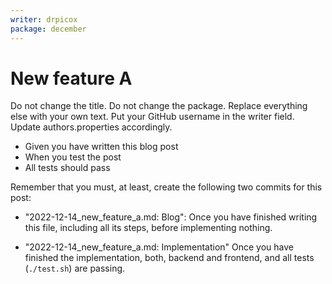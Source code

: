 ```yaml
---
writer: drpicox
package: december
---
```

# New feature A

Do not change the title.
Do not change the package.
Replace everything else with your own text.
Put your GitHub username in the writer field.
Update authors.properties accordingly.

 * Given you have written this blog post
 * When you test the post
 * All tests should pass

Remember that you must, at least, create the following two commits for this post:

- "2022-12-14_new_feature_a.md: Blog":
  Once you have finished writing this file,
  including all its steps,
  before implementing nothing.

- "2022-12-14_new_feature_a.md: Implementation"
  Once you have finished the implementation,
  both, backend and frontend,
  and all tests (`./test.sh`) are passing.
